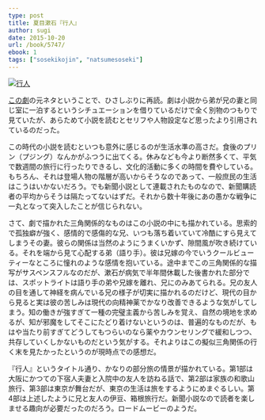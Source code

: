 ```yaml
---
type: post
title: 夏目漱石『行人』
author: sugi
date: 2015-10-20
url: /book/5747/
ebook: 1
tags: ["sosekikojin", "natsumesoseki"]
---
```

<a href="http://www.amazon.co.jp/exec/obidos/ASIN/B009IXL130/chezsugi-22/ref=nosim/" onclick="_gaq.push(['_trackEvent', 'outbound-article', 'http://www.amazon.co.jp/exec/obidos/ASIN/B009IXL130/chezsugi-22/ref=nosim/', '']);" name="amazletlink" target="_blank"><img src="http://i2.wp.com/ecx.images-amazon.com/images/I/41QsV1iNJYL.jpg?w=660" alt="行人" class="alignleft"  data-recalc-dims="1" /></a>

<a href="http://asharpminor.com/play/5728/" onclick="_gaq.push(['_trackEvent', 'outbound-article', 'http://asharpminor.com/play/5728/', 'この劇']);" target="_blank">この劇</a>の元ネタということで、ひさしぶりに再読。劇は小説から弟が兄の妻と同じ室に一泊するというシチュエーションを借りているだけで全く別物のつもりで見ていたが、あらためて小説を読むとセリフや人物設定など思ったより引用されているのだった。

この時代の小説を読むといつも意外に感じるのが生活水準の高さだ。食後のプリン（プジング）なんかがふつうに出てくる。休みなども今より断然多くて、平気で数週間の旅行に行ったりできるし、文化的活動に多くの時間を費やしている。もちろん、それは登場人物の階層が高いからそうなのであって、一般庶民の生活はこうはいかないだろう。でも新聞小説として連載されたものなので、新聞購読者の平均からそうは隔たってないはずだ。それから数十年後にあの愚かな戦争に一丸となって突入したことが信じられない。

さて、劇で描かれた三角関係的なものはこの小説の中にも描かれている。思索的で孤独癖が強く、感情的で感傷的な兄、いつも落ち着いていて冷酷にすら見えてしまうその妻。彼らの関係は当然のようにうまくいかず、隙間風が吹き続けている。それを端から見て心配する弟（語り手）。彼は兄嫁の今でいうクールビューティーなところに憧れのような感情を抱いている。途中までこの三角関係的な描写がサスペンスフルなのだが、漱石が病気で半年間休載した後書かれた部分では、スポットライトは語り手の弟や兄嫁を離れ、兄にのみあてられる。兄の友人の目を通して神経を病んでいる兄の様子が切実に描かれるのだけど、現代の目から見ると実は彼の苦しみは現代の向精神薬でかなり改善できるような気がしてしまう。知の働きが強すぎて一種の完璧主義から苦しみを覚え、自然の境地を求めるが、知が邪魔をしてそこにたどり着けないというのは、普遍的なものだが、もはや当たり前すぎてどうしてもつらいのなら薬やカウンセリングで緩和しつつ、共存していくしかないものだという気がする。それよりはこの擬似三角関係の行く末を見たかったというのが現時点での感想だ。

『行人』というタイトル通り、かなりの部分旅の情景が描かれている。第1部は大阪にかつての下宿人夫妻と入院中の友人を訪ねる話で、第2部は家族の和歌山旅行、第3部は東京が舞台だが、東京の生活は旅をするようにめまぐるしい。第4部は上述したように兄と友人の伊豆、箱根旅行だ。新聞小説なので読者を楽しませる趣向が必要だったのだろう。ロードムービーのようだ。
